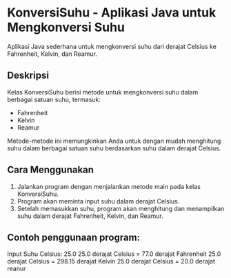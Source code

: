 # KonversiSuhu - Aplikasi Java untuk Mengkonversi Suhu

Aplikasi Java sederhana untuk mengkonversi suhu dari derajat Celsius ke Fahrenheit, Kelvin, dan Reamur.

## Deskripsi

Kelas KonversiSuhu berisi metode untuk mengkonversi suhu dalam berbagai satuan suhu, termasuk:

- Fahrenheit
- Kelvin
- Reamur

Metode-metode ini memungkinkan Anda untuk dengan mudah menghitung suhu dalam berbagai satuan suhu berdasarkan suhu dalam derajat Celsius.

## Cara Menggunakan

1. Jalankan program dengan menjalankan metode main pada kelas KonversiSuhu.
2. Program akan meminta input suhu dalam derajat Celsius.
3. Setelah memasukkan suhu, program akan menghitung dan menampilkan suhu dalam derajat Fahrenheit, Kelvin, dan Reamur.

## Contoh penggunaan program:

Input Suhu Celsius: 25.0
25.0 derajat Celsius = 77.0 derajat Fahrenheit
25.0 derajat Celsius = 298.15 derajat Kelvin
25.0 derajat Celsius = 20.0 derajat reanur




